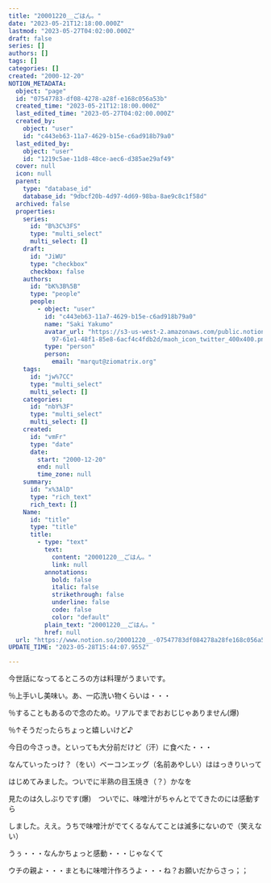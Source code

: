 ```yaml
---
title: "20001220__ごはん。"
date: "2023-05-21T12:18:00.000Z"
lastmod: "2023-05-27T04:02:00.000Z"
draft: false
series: []
authors: []
tags: []
categories: []
created: "2000-12-20"
NOTION_METADATA:
  object: "page"
  id: "07547783-df08-4278-a28f-e168c056a53b"
  created_time: "2023-05-21T12:18:00.000Z"
  last_edited_time: "2023-05-27T04:02:00.000Z"
  created_by:
    object: "user"
    id: "c443eb63-11a7-4629-b15e-c6ad918b79a0"
  last_edited_by:
    object: "user"
    id: "1219c5ae-11d8-48ce-aec6-d385ae29af49"
  cover: null
  icon: null
  parent:
    type: "database_id"
    database_id: "9dbcf20b-4d97-4d69-98ba-8ae9c8c1f58d"
  archived: false
  properties:
    series:
      id: "B%3C%3FS"
      type: "multi_select"
      multi_select: []
    draft:
      id: "JiWU"
      type: "checkbox"
      checkbox: false
    authors:
      id: "bK%3B%5B"
      type: "people"
      people:
        - object: "user"
          id: "c443eb63-11a7-4629-b15e-c6ad918b79a0"
          name: "Saki Yakumo"
          avatar_url: "https://s3-us-west-2.amazonaws.com/public.notion-static.com/3ad1c4\
            97-61e1-48f1-85e8-6acf4c4fdb2d/maoh_icon_twitter_400x400.png"
          type: "person"
          person:
            email: "marqut@ziomatrix.org"
    tags:
      id: "jw%7CC"
      type: "multi_select"
      multi_select: []
    categories:
      id: "nbY%3F"
      type: "multi_select"
      multi_select: []
    created:
      id: "vmFr"
      type: "date"
      date:
        start: "2000-12-20"
        end: null
        time_zone: null
    summary:
      id: "x%3AlD"
      type: "rich_text"
      rich_text: []
    Name:
      id: "title"
      type: "title"
      title:
        - type: "text"
          text:
            content: "20001220__ごはん。"
            link: null
          annotations:
            bold: false
            italic: false
            strikethrough: false
            underline: false
            code: false
            color: "default"
          plain_text: "20001220__ごはん。"
          href: null
  url: "https://www.notion.so/20001220__-07547783df084278a28fe168c056a53b"
UPDATE_TIME: "2023-05-28T15:44:07.955Z"

---
```

<link rel="stylesheet" href="https://cdn.jsdelivr.net/npm/katex@0.16.2/dist/katex.min.css" integrity="sha384-bYdxxUwYipFNohQlHt0bjN/LCpueqWz13HufFEV1SUatKs1cm4L6fFgCi1jT643X" crossorigin="anonymous">


今世話になってるところの方は料理がうまいです。


％上手いし美味い。あ、一応洗い物くらいは・・・


％することもあるので念のため。リアルでまでおおじじゃありません(爆)


％↑そうだったらちょっと嬉しいけど♪


今日の今さっき。といっても大分前だけど（汗）に食べた・・・


なんていったっけ？（をい）ベーコンエッグ（名前あやしい）ははっきりいって


はじめてみました。ついでに半熟の目玉焼き（？）かなを


見たのは久しぶりです(爆)　ついでに、味噌汁がちゃんとでてきたのには感動すら


しました。ええ。うちで味噌汁がでてくるなんてことは滅多にないので（笑えない）


うぅ・・・なんかちょっと感動・・・じゃなくて


ウチの親よ・・・まともに味噌汁作ろうよ・・・ね？お願いだからさっ；；

